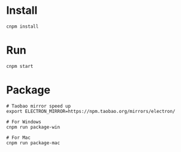 # Install

`cnpm install`

# Run

`cnpm start`

# Package

```
# Taobao mirror speed up
export ELECTRON_MIRROR=https://npm.taobao.org/mirrors/electron/

# For Windows
cnpm run package-win

# For Mac
cnpm run package-mac
```
